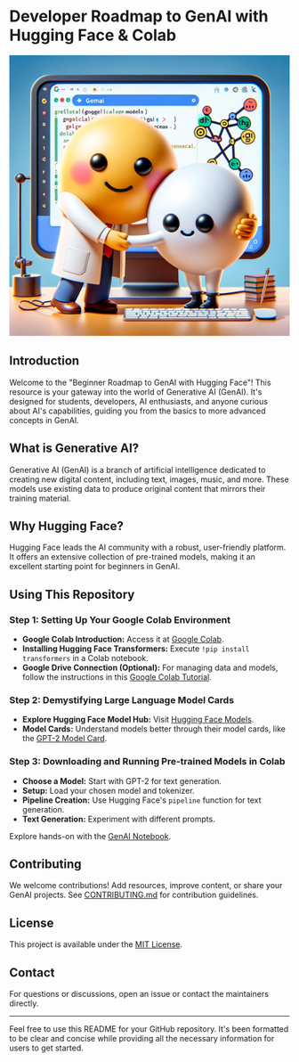 # Developer Roadmap to GenAI with Hugging Face & Colab

![Alt text](hug.png)

## Introduction

Welcome to the "Beginner Roadmap to GenAI with Hugging Face"! This resource is your gateway into the world of Generative AI (GenAI). It's designed for students, developers, AI enthusiasts, and anyone curious about AI's capabilities, guiding you from the basics to more advanced concepts in GenAI.

## What is Generative AI?

Generative AI (GenAI) is a branch of artificial intelligence dedicated to creating new digital content, including text, images, music, and more. These models use existing data to produce original content that mirrors their training material.

## Why Hugging Face?

Hugging Face leads the AI community with a robust, user-friendly platform. It offers an extensive collection of pre-trained models, making it an excellent starting point for beginners in GenAI.

## Using This Repository

### Step 1: Setting Up Your Google Colab Environment
- **Google Colab Introduction:** Access it at [Google Colab](https://colab.research.google.com/).
- **Installing Hugging Face Transformers:** Execute `!pip install transformers` in a Colab notebook.
- **Google Drive Connection (Optional):** For managing data and models, follow the instructions in this [Google Colab Tutorial](https://www.youtube.com/watch?v=8KeJZBZGtYo).

### Step 2: Demystifying Large Language Model Cards
- **Explore Hugging Face Model Hub:** Visit [Hugging Face Models](https://huggingface.co/models).
- **Model Cards:** Understand models better through their model cards, like the [GPT-2 Model Card](https://huggingface.co/gpt2).

### Step 3: Downloading and Running Pre-trained Models in Colab
- **Choose a Model:** Start with GPT-2 for text generation.
- **Setup:** Load your chosen model and tokenizer.
- **Pipeline Creation:** Use Hugging Face's `pipeline` function for text generation.
- **Text Generation:** Experiment with different prompts.

Explore hands-on with the [GenAI Notebook](Text_generation_GPT2.ipynb).

## Contributing

We welcome contributions! Add resources, improve content, or share your GenAI projects. See [CONTRIBUTING.md](CONTRIBUTING.md) for contribution guidelines.

## License

This project is available under the [MIT License](LICENSE).

## Contact

For questions or discussions, open an issue or contact the maintainers directly.

---

Feel free to use this README for your GitHub repository. It's been formatted to be clear and concise while providing all the necessary information for users to get started.
